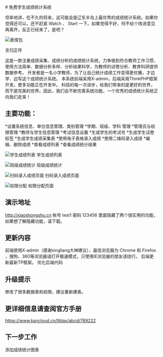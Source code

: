 ﻿﻿# 免费学生成绩统计系统

坦率地讲，在不久的将来，这可能会是辽东半岛上最优秀的成绩统计系统。如果你觉得还可以，还不赶紧 Watch 、 Start 一下。如果觉得不好，何不给个改进意见再离开，反正已经来了，是吧？

![表情包](https://gitee.com/dlbz/student_achievement_statistics/raw/master/public/examples/timg.jpg)

言归正传

这是一款注重成绩采集、成绩分析的成绩统计系统，力争做到符合教师工作习惯、使用方法简单、数据分析多样、分析结果科学，为教师的试卷分析、教育科研提供数据参考。
开发者是一名小学教师，为了让自己统计成绩工作变得更优雅，才边学、边写这个成绩统计系统。
本系统前端采用X-admin，后端采用ThinkPHP框架开发，更多功能正在开发中。
科技的每一次进步，给我们带来的是更好的世界，而不是完美的世界。因此，我们会不断完善系统功能，一个优秀的成绩统计系统正向我们走来！



## 主要功能：

*设置系统信息、单位信息管理、类别管理
*学期、班级、学科 管理
*管理员与权限管理
*教师与学生信息管理
*考试信息设置
*生成学生的考试号
*生成学生试卷标签
*生成学生成绩采集表
*使用电子表格录入成绩
*使用二维码录入成绩
*编辑、删除成绩
*查看成绩列表
*查看成绩统计结果

![学生成绩列表](https://gitee.com/dlbz/student_achievement_statistics/raw/master/public/examples/20190524162731.png)
学生成绩列表

![班级成绩统计](https://gitee.com/dlbz/student_achievement_statistics/raw/master/public/examples/20190524164321.png)
班级成绩统计

![扫码录入成绩页面](https://gitee.com/dlbz/student_achievement_statistics/raw/master/public/examples/20190524164409.png)
扫码录入成绩页面

![权限分配](https://gitee.com/dlbz/student_achievement_statistics/raw/master/public/examples/20190524164451.png)
权限分配页面


## 演示地址
http://xiaoshongshu.cn
帐号   test1    密码  123456
里面隐藏了两个很实用的功能，如果想了解隐藏功能，请下载。

## 更新内容
前端使用X-admin（感谢singliang大神建议），最佳浏览器为 Chrome 和 Firefox ，搜狗、360等浏览器请打开极速模式，只使用IE浏览器的朋友请绕行。
后端更新最新TP框架。
优化后端代码
## 升级提示
修改了很多数据表和权限，建议重新建表。



## 更详细信息请查阅官方手册
https://www.kancloud.cn/llblax/abcd/789222

## 下一步工作
添加成绩统计图表